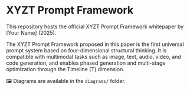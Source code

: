 # XYZT Prompt Framework

This repository hosts the official XYZT Prompt Framework whitepaper by [Your Name] (2025).

The XYZT Prompt Framework proposed in this paper is the first universal prompt system based on four-dimensional structural thinking. It is compatible with multimodal tasks such as image, text, audio, video, and code generation, and enables phased generation and multi-stage optimization through the Timeline (T) dimension.

🖼 Diagrams are available in the `diagrams/` folder.
